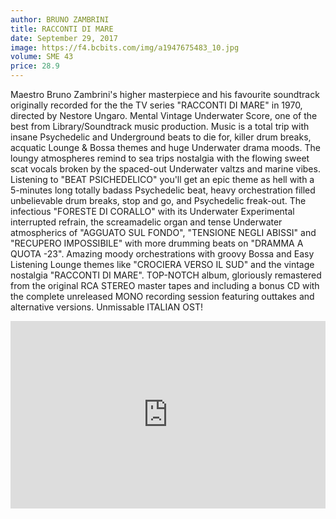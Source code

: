 ```yaml
---
author: BRUNO ZAMBRINI
title: RACCONTI DI MARE
date: September 29, 2017
image: https://f4.bcbits.com/img/a1947675483_10.jpg
volume: SME 43
price: 28.9
---
```


Maestro Bruno Zambrini's higher masterpiece and his favourite soundtrack originally recorded for the the TV series "RACCONTI DI MARE" in 1970, directed by Nestore Ungaro. Mental Vintage Underwater Score, one of the best from Library/Soundtrack music production. Music is a total trip with insane Psychedelic and Underground beats to die for, killer drum breaks, acquatic Lounge & Bossa themes and huge Underwater drama moods. The loungy atmospheres remind to sea trips nostalgia with the flowing sweet scat vocals broken by the spaced-out Underwater valtzs and marine vibes. Listening to "BEAT PSICHEDELICO" you'll get an epic theme as hell with a 5-minutes long totally badass Psychedelic beat, heavy orchestration filled unbelievable drum breaks, stop and go, and Psychedelic freak-out. The infectious "FORESTE DI CORALLO" with its Underwater Experimental interrupted refrain, the screamadelic organ and tense Underwater atmospherics of "AGGUATO SUL FONDO", "TENSIONE NEGLI ABISSI" and "RECUPERO IMPOSSIBILE" with more drumming beats on "DRAMMA A QUOTA -23". Amazing moody orchestrations with groovy Bossa and Easy Listening Lounge themes like "CROCIERA VERSO IL SUD" and the vintage nostalgia "RACCONTI DI MARE". TOP-NOTCH album, gloriously remastered from the original RCA STEREO master tapes and including a bonus CD with the complete unreleased MONO recording session featuring outtakes and alternative versions. Unmissable ITALIAN OST!

<iframe width="100%" height="300" scrolling="no" frameborder="no" src="https://w.soundcloud.com/player/?url=https%3A//api.soundcloud.com/tracks/321812744&amp;color=%23ff5500&amp;auto_play=false&amp;hide_related=false&amp;show_comments=true&amp;show_user=true&amp;show_reposts=false&amp;show_teaser=true&amp;visual=true"></iframe>
